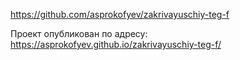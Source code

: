 https://github.com/asprokofyev/zakrivayuschiy-teg-f

Проект опубликован по адресу:
https://asprokofyev.github.io/zakrivayuschiy-teg-f/
